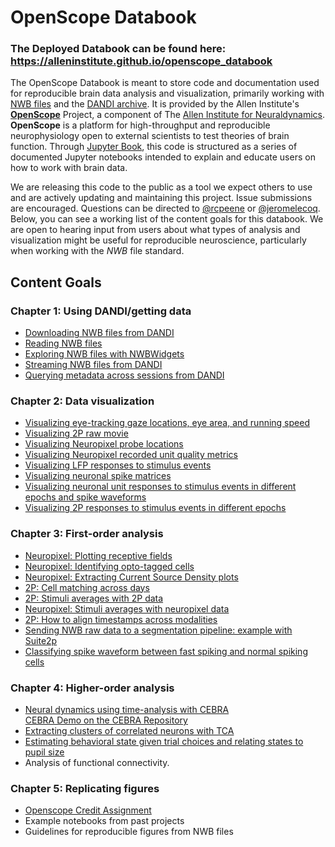 # OpenScope Databook

### **The Deployed Databook can be found here: https://alleninstitute.github.io/openscope_databook**

The OpenScope Databook is meant to store code and documentation used for reproducible brain data analysis and visualization, primarily working with [NWB files](https://www.nwb.org/how-to-use/) and the [DANDI archive](https://dandiarchive.org/). It is provided by the Allen Institute's **[OpenScope](https://alleninstitute.org/what-we-do/brain-science/research/mindscope-program/openscope/)** Project, a component of The [Allen Institute for Neuraldynamics](https://alleninstitute.org/division/neural-dynamics/). **OpenScope** is a platform for high-throughput and reproducible neurophysiology open to external scientists to test theories of brain function. Through [Jupyter Book](https://jupyterbook.org/), this code is structured as a series of documented Jupyter notebooks intended to explain and educate users on how to work with brain data.

We are releasing this code to the public as a tool we expect others to use and are actively updating and maintaining this project. Issue submissions are encouraged. Questions can be directed to [@rcpeene](https://github.com/rcpeene) or [@jeromelecoq](https://github.com/jeromelecoq). Below, you can see a working list of the content goals for this databook. We are open to hearing input from users about what types of analysis and visualization might be useful for reproducible neuroscience, particularly when working with the *NWB* file standard.

## Content Goals

### Chapter 1: Using DANDI/getting data
- [Downloading NWB files from DANDI](https://alleninstitute.github.io/openscope_databook/basics/download_nwb.html)
- [Reading NWB files](https://alleninstitute.github.io/openscope_databook/basics/read_nwb.html)
- [Exploring NWB files with NWBWidgets](https://alleninstitute.github.io/openscope_databook/basics/use_nwbwidgets.html)
- [Streaming NWB files from DANDI](https://alleninstitute.github.io/openscope_databook/basics/stream_nwb.html)
- [Querying metadata across sessions from DANDI](https://alleninstitute.github.io/openscope_databook/basics/get_dandiset_metadata.html)

### Chapter 2: Data visualization
- [Visualizing eye-tracking gaze locations, eye area, and running speed](https://alleninstitute.github.io/openscope_databook/embargoed/visualize_behavior.html)
- [Visualizing 2P raw movie](https://alleninstitute.github.io/openscope_databook/visualization/visualize_2p_raw.html)
- [Visualizing Neuropixel probe locations](https://alleninstitute.github.io/openscope_databook/visualization/visualize_neuropixel_probes.html)
- [Visualizing Neuropixel recorded unit quality metrics](https://alleninstitute.github.io/openscope_databook/visualization/visualize_unit_metrics.html)
- [Visualizing LFP responses to stimulus events](https://alleninstitute.github.io/openscope_databook/visualization/visualize_lfp_responses.html)
- [Visualizing neuronal spike matrices](https://alleninstitute.github.io/openscope_databook/visualization/visualize_unit_spikes.html)
- [Visualizing neuronal unit responses to stimulus events in different epochs and spike waveforms](https://alleninstitute.github.io/openscope_databook/visualization/visualize_unit_responses.html)
- [Visualizing 2P responses to stimulus events in different epochs](https://alleninstitute.github.io/openscope_databook/visualization/visualize_2p_responses.html)

### Chapter 3: First-order analysis
- [Neuropixel: Plotting receptive fields](https://alleninstitute.github.io/openscope_databook/first-order/receptive_fields.html)
- [Neuropixel: Identifying opto-tagged cells](https://alleninstitute.github.io/openscope_databook/first-order/optotagging.html)
- [Neuropixel: Extracting Current Source Density plots](https://alleninstitute.github.io/openscope_databook/first-order/current_source_density.html)
- [2P: Cell matching across days](https://alleninstitute.github.io/openscope_databook/embargoed/cell_matching.html)
- [2P: Stimuli averages with 2P data](https://alleninstitute.github.io/openscope_databook/first-order/test_2p_responses.html)
- [Neuropixel: Stimuli averages with neuropixel data](https://alleninstitute.github.io/openscope_databook/first-order/test_spike_responses.html)
- [2P: How to align timestamps across modalities](https://alleninstitute.github.io/openscope_databook/embargoed/modality_alignment.html)
- [Sending NWB raw data to a segmentation pipeline: example with Suite2p](https://alleninstitute.github.io/openscope_databook/first-order/suite2p.html)
- [Classifying spike waveform between fast spiking and normal spiking cells](https://github.com/AllenInstitute/openscope_databook/blob/main/docs/first-order/classify_waveforms.ipynb)

### Chapter 4: Higher-order analysis
- [Neural dynamics using time-analysis with CEBRA](https://alleninstitute.github.io/openscope_databook/higher-order/cebra_time.html)  
  [CEBRA Demo on the CEBRA Repository](https://github.com/adaptivemotorcontrollab/CEBRA-demos/blob/main/Demo_openscope_databook.ipynb)
- [Extracting clusters of correlated neurons with TCA](https://alleninstitute.github.io/openscope_databook/higher-order/tca.html)
- [Estimating behavioral state given trial choices and relating states to pupil size](https://alleninstitute.github.io/openscope_databook/higher-order/behavioral_state.html)
- Analysis of functional connectivity.

### Chapter 5: Replicating figures
- [Openscope Credit Assignment](https://alleninstitute.github.io/openscope_databook/replication/cred_assign_figures.html)
- Example notebooks from past projects
- Guidelines for reproducible figures from NWB files
